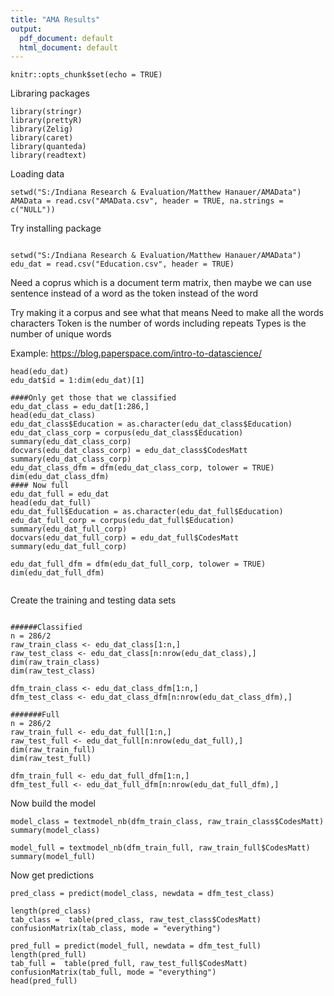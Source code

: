 ```yaml
---
title: "AMA Results"
output:
  pdf_document: default
  html_document: default
---
```


```{r setup, include=FALSE}
knitr::opts_chunk$set(echo = TRUE)
```
Libraring packages
```{r}
library(stringr)
library(prettyR)
library(Zelig)
library(caret)
library(quanteda)
library(readtext)
```
Loading data
```{r}
setwd("S:/Indiana Research & Evaluation/Matthew Hanauer/AMAData")
AMAData = read.csv("AMAData.csv", header = TRUE, na.strings = c("NULL"))
```
Try installing package
```{r}

setwd("S:/Indiana Research & Evaluation/Matthew Hanauer/AMAData")
edu_dat = read.csv("Education.csv", header = TRUE)
```
Need a coprus which is a document term matrix, then maybe we can use sentence instead of a word as the token instead of the word

Try making it a corpus and see what that means
Need to make all the words characters
Token is the number of words including repeats
Types is the number of unique words

Example: https://blog.paperspace.com/intro-to-datascience/
```{r}
head(edu_dat)
edu_dat$id = 1:dim(edu_dat)[1]

####Only get those that we classified
edu_dat_class = edu_dat[1:286,]
head(edu_dat_class)
edu_dat_class$Education = as.character(edu_dat_class$Education)
edu_dat_class_corp = corpus(edu_dat_class$Education)
summary(edu_dat_class_corp)
docvars(edu_dat_class_corp) = edu_dat_class$CodesMatt
summary(edu_dat_class_corp)
edu_dat_class_dfm = dfm(edu_dat_class_corp, tolower = TRUE)
dim(edu_dat_class_dfm)
#### Now full
edu_dat_full = edu_dat
head(edu_dat_full)
edu_dat_full$Education = as.character(edu_dat_full$Education)
edu_dat_full_corp = corpus(edu_dat_full$Education)
summary(edu_dat_full_corp)
docvars(edu_dat_full_corp) = edu_dat_full$CodesMatt
summary(edu_dat_full_corp)

edu_dat_full_dfm = dfm(edu_dat_full_corp, tolower = TRUE)
dim(edu_dat_full_dfm)


```
Create the training and testing data sets 
```{r}

######Classified
n = 286/2
raw_train_class <- edu_dat_class[1:n,]
raw_test_class <- edu_dat_class[n:nrow(edu_dat_class),]
dim(raw_train_class)
dim(raw_test_class)

dfm_train_class <- edu_dat_class_dfm[1:n,]
dfm_test_class <- edu_dat_class_dfm[n:nrow(edu_dat_class_dfm),]

#######Full
n = 286/2
raw_train_full <- edu_dat_full[1:n,]
raw_test_full <- edu_dat_full[n:nrow(edu_dat_full),]
dim(raw_train_full)
dim(raw_test_full)

dfm_train_full <- edu_dat_full_dfm[1:n,]
dfm_test_full <- edu_dat_full_dfm[n:nrow(edu_dat_full_dfm),]

```
Now build the model
```{r}
model_class = textmodel_nb(dfm_train_class, raw_train_class$CodesMatt)
summary(model_class)

model_full = textmodel_nb(dfm_train_full, raw_train_full$CodesMatt)
summary(model_full)

```
Now get predictions
```{r}
pred_class = predict(model_class, newdata = dfm_test_class)

length(pred_class)
tab_class =  table(pred_class, raw_test_class$CodesMatt)
confusionMatrix(tab_class, mode = "everything")

pred_full = predict(model_full, newdata = dfm_test_full)
length(pred_full)
tab_full =  table(pred_full, raw_test_full$CodesMatt)
confusionMatrix(tab_full, mode = "everything")
head(pred_full)
```











